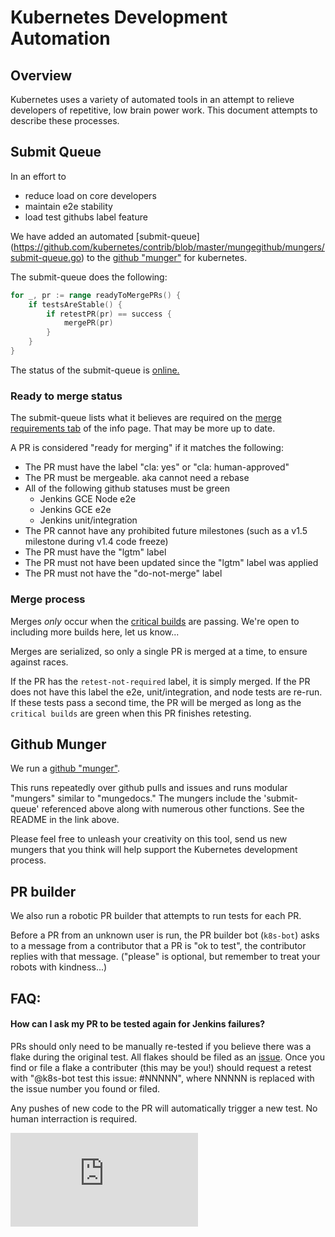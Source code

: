<!-- BEGIN MUNGE: UNVERSIONED_WARNING -->


<!-- END MUNGE: UNVERSIONED_WARNING -->

# Kubernetes Development Automation

## Overview

Kubernetes uses a variety of automated tools in an attempt to relieve developers
of repetitive, low brain power work. This document attempts to describe these
processes.


## Submit Queue

In an effort to
   * reduce load on core developers
   * maintain e2e stability
   * load test githubs label feature

We have added an automated [submit-queue]
(https://github.com/kubernetes/contrib/blob/master/mungegithub/mungers/submit-queue.go)
to the
[github "munger"](https://github.com/kubernetes/contrib/tree/master/mungegithub)
for kubernetes.

The submit-queue does the following:

```go
for _, pr := range readyToMergePRs() {
    if testsAreStable() {
        if retestPR(pr) == success {
            mergePR(pr)
        }
    }
}
```

The status of the submit-queue is [online.](http://submit-queue.k8s.io/)

### Ready to merge status

The submit-queue lists what it believes are required on the [merge requirements tab](http://submit-queue.k8s.io/#/info) of the info page. That may be more up to date.

A PR is considered "ready for merging" if it matches the following:
  * The PR must have the label "cla: yes" or "cla: human-approved"
  * The PR must be mergeable. aka cannot need a rebase
  * All of the following github statuses must be green
     * Jenkins GCE Node e2e
     * Jenkins GCE e2e
     * Jenkins unit/integration
  * The PR cannot have any prohibited future milestones (such as a v1.5 milestone during v1.4 code freeze)
  * The PR must have the "lgtm" label
  * The PR must not have been updated since the "lgtm" label was applied
  * The PR must not have the "do-not-merge" label

### Merge process

Merges _only_ occur when the [critical builds](http://submit-queue.k8s.io/#/e2e)
are passing. We're open to including more builds here, let us know...

Merges are serialized, so only a single PR is merged at a time, to ensure
against races.

If the PR has the `retest-not-required` label, it is simply merged. If the PR does
not have this label the e2e, unit/integration, and node  tests are re-run. If these
tests pass a second time, the PR will be merged as long as the `critical builds` are
green when this PR finishes retesting.

## Github Munger

We run a [github "munger"](https://github.com/kubernetes/contrib/tree/master/mungegithub).

This runs repeatedly over github pulls and issues and runs modular "mungers"
similar to "mungedocs." The mungers include the 'submit-queue' referenced above along
with numerous other functions. See the README in the link above.

Please feel free to unleash your creativity on this tool, send us new mungers
that you think will help support the Kubernetes development process.

## PR builder

We also run a robotic PR builder that attempts to run tests for each PR.

Before a PR from an unknown user is run, the PR builder bot (`k8s-bot`) asks to
a message from a contributor that a PR is "ok to test", the contributor replies
with that message.  ("please" is optional, but remember to treat your robots with
kindness...)

## FAQ:

#### How can I ask my PR to be tested again for Jenkins failures?

PRs should only need to be manually re-tested if you believe there was a flake
during the original test. All flakes should be filed as an
[issue](https://github.com/kubernetes/kubernetes/issues?q=is%3Aopen+is%3Aissue+label%3Akind%2Fflake).
Once you find or file a flake a contributer (this may be you!) should request
a retest with "@k8s-bot test this issue: #NNNNN", where NNNNN is replaced with
the issue number you found or filed.

Any pushes of new code to the PR will automatically trigger a new test. No human
interraction is required.



<!-- BEGIN MUNGE: IS_VERSIONED -->
<!-- TAG IS_VERSIONED -->
<!-- END MUNGE: IS_VERSIONED -->




<!-- BEGIN MUNGE: IS_VERSIONED -->
<!-- TAG IS_VERSIONED -->
<!-- END MUNGE: IS_VERSIONED -->


<!-- BEGIN MUNGE: GENERATED_ANALYTICS -->
[![Analytics](https://kubernetes-site.appspot.com/UA-36037335-10/GitHub/docs/devel/automation.md?pixel)]()
<!-- END MUNGE: GENERATED_ANALYTICS -->
